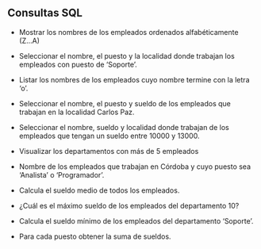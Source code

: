 ## Consultas SQL

- Mostrar los nombres de los empleados ordenados alfabéticamente (Z...A)  

- Seleccionar el nombre, el puesto y la localidad donde trabajan los empleados con puesto de ‘Soporte’. 

- Listar los nombres de los empleados cuyo nombre termine con la letra ‘o’. 

- Seleccionar el nombre, el puesto y sueldo de los empleados que trabajan en la localidad Carlos Paz. 

- Seleccionar el nombre, sueldo y localidad donde trabajan de los empleados que tengan un sueldo entre 10000 y 13000. 

- Visualizar los departamentos con más de 5 empleados 

- Nombre de los empleados que trabajan en Córdoba y cuyo puesto sea ‘Analista’ o ‘Programador’. 

- Calcula el sueldo medio de todos los empleados. 

- ¿Cuál es el máximo sueldo de los empleados del departamento 10? 

- Calcula el sueldo mínimo de los empleados del departamento ‘Soporte’. 

- Para cada puesto obtener la suma de sueldos. 
